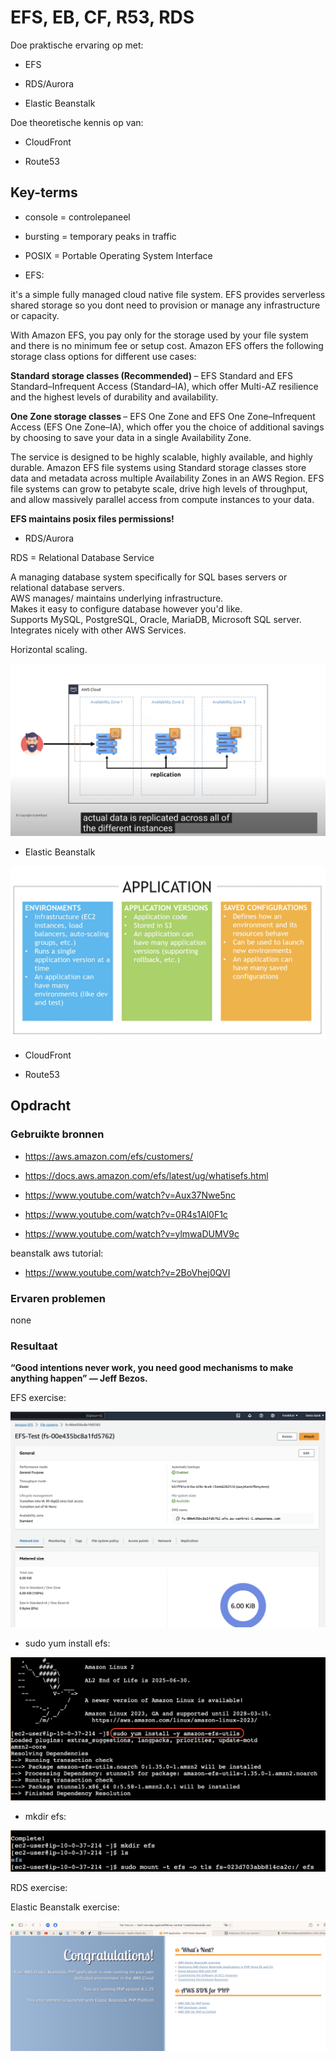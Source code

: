 # EFS, EB, CF, R53, RDS

Doe praktische ervaring op met:

- EFS

- RDS/Aurora

- Elastic Beanstalk

Doe theoretische kennis op van:

- CloudFront

- Route53


## Key-terms
- console = controlepaneel
- bursting = temporary peaks in traffic 
- POSIX = Portable Operating System Interface

- EFS:  

it's a simple fully managed cloud native file system. EFS provides serverless shared storage so you dont need to provision or manage any infrastructure or capacity. 

 With Amazon EFS, you pay only for the storage used by your file system and there is no minimum fee or setup cost. Amazon EFS offers the following storage class options for different use cases:

<b>Standard storage classes (Recommended) </b> – EFS Standard and EFS Standard–Infrequent Access (Standard–IA), which offer Multi-AZ resilience and the highest levels of durability and availability.

<b>One Zone storage classes </b>– EFS One Zone and EFS One Zone–Infrequent Access (EFS One Zone–IA), which offer you the choice of additional savings by choosing to save your data in a single Availability Zone.

The service is designed to be highly scalable, highly available, and highly durable. Amazon EFS file systems using Standard storage classes store data and metadata across multiple Availability Zones in an AWS Region. EFS file systems can grow to petabyte scale, drive high levels of throughput, and allow massively parallel access from compute instances to your data.

<b>EFS maintains posix files permissions!</b>


- RDS/Aurora

RDS = Relational Database Service

A managing database system specifically for SQL bases servers or relational database servers.<br>
AWS manages/ maintains underlying infrastructure.<br>
Makes it easy to configure database however you'd like.<br>
Supports MySQL, PostgreSQL, Oracle, MariaDB, Microsoft SQL server.<br>
Integrates nicely with other AWS Services. <br>

Horizontal scaling. 

![Alt text](05_includes/RDS.png)

- Elastic Beanstalk

![Alt text](<Screenshot 2023-11-23 at 14.34.01.png>)


- CloudFront


- Route53



## Opdracht
### Gebruikte bronnen

- https://aws.amazon.com/efs/customers/

- https://docs.aws.amazon.com/efs/latest/ug/whatisefs.html

- https://www.youtube.com/watch?v=Aux37Nwe5nc

- https://www.youtube.com/watch?v=0R4s1Al0F1c

- https://www.youtube.com/watch?v=ylmwaDUMV9c

beanstalk aws tutorial:

- https://www.youtube.com/watch?v=2BoVhej0QVI


### Ervaren problemen
none

### Resultaat

<b> “Good intentions never work, you need good mechanisms to make anything happen” — Jeff Bezos. </b>


EFS exercise:

![Alt text](<05_includes/EFS test.png>)

- sudo yum install efs:


![Alt text](<05_includes/sudo yum install.png>)


- mkdir efs:

![Alt text](<05_includes/mkdir efs.png>)


RDS exercise:


Elastic Beanstalk exercise:

![Alt text](<05_includes/ELastic Beanstalk.png>)